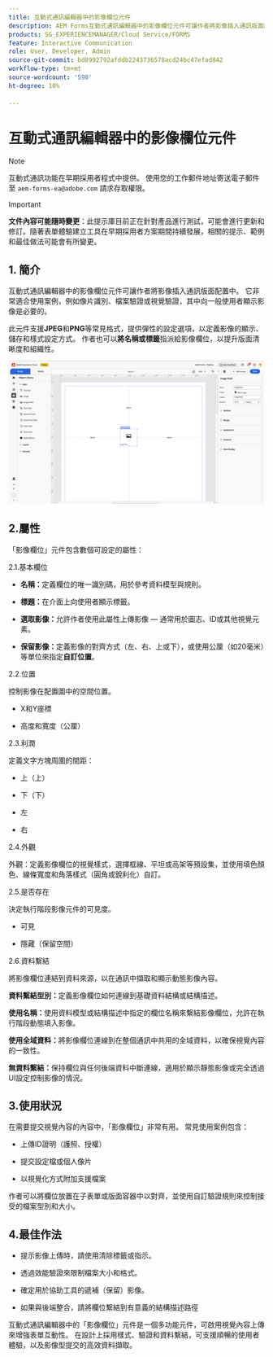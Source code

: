```yaml
---
title: 互動式通訊編輯器中的影像欄位元件
description: AEM Forms互動式通訊編輯器中的影像欄位元件可讓作者將影像插入通訊版面配置中。
products: SG_EXPERIENCEMANAGER/Cloud Service/FORMS
feature: Interactive Communication
role: User, Developer, Admin
source-git-commit: bd8992792afddb2243736578acd24bc47efad842
workflow-type: tm+mt
source-wordcount: '598'
ht-degree: 10%

---
```



# 互動式通訊編輯器中的影像欄位元件

>[!NOTE]
>
> 互動式通訊功能在早期採用者程式中提供。 使用您的工作郵件地址寄送電子郵件至 `aem-forms-ea@adobe.com` 請求存取權限。

>[!IMPORTANT]
>
> **文件內容可能隨時變更**：此提示庫目前正在針對產品進行測試，可能會進行更新和修訂。隨著表單體驗建立工具在早期採用者方案期間持續發展，相關的提示、範例和最佳做法可能會有所變更。

## &#x200B;1. 簡介

互動式通訊編輯器中的影像欄位元件可讓作者將影像插入通訊版面配置中。 它非常適合使用案例，例如像片識別、檔案驗證或視覺驗證，其中向一般使用者顯示影像是必要的。

此元件支援&#x200B;**JPEG**&#x200B;和&#x200B;**PNG**&#x200B;等常見格式，提供彈性的設定選項，以定義影像的顯示、儲存和樣式設定方式。 作者也可以&#x200B;**將名稱或標籤**&#x200B;指派給影像欄位，以提升版面清晰度和組織性。

![尋找IC檔案](/help/forms/interactive-communication/assets/imagefield.png)

## 2.屬性

「影像欄位」元件包含數個可設定的屬性：

2.1.基本欄位

- **名稱：**&#x200B;定義欄位的唯一識別碼，用於參考資料模型與規則。

- **標題：**&#x200B;在介面上向使用者顯示標籤。

- **選取影像：**&#x200B;允許作者使用此屬性上傳影像 — 通常用於圖志、ID或其他視覺元素。

- **保留影像：**&#x200B;定義影像的對齊方式（左、右、上或下），或使用公厘（如20毫米）等單位來指定&#x200B;**自訂位置**。

2.2.位置

控制影像在配置圖中的空間位置。

- X和Y座標

- 高度和寬度（公厘）

2.3.利潤

定義文字方塊周圍的間距：

- 上（上）

- 下（下）

- 左

- 右

2.4.外觀

外觀：定義影像欄位的視覺樣式，選擇框線、平坦或高架等預設集，並使用填色顏色、線條寬度和角落樣式（圓角或銳利化）自訂。

2.5.是否存在

決定執行階段影像元件的可見度。

- 可見

- 隱藏（保留空間）

2.6.資料繫結

將影像欄位連結到資料來源，以在通訊中擷取和顯示動態影像內容。

**資料繫結型別：**&#x200B;定義影像欄位如何連線到基礎資料結構或結構描述。

**使用名稱：**&#x200B;使用資料模型或結構描述中指定的欄位名稱來繫結影像欄位，允許在執行階段動態填入影像。

**使用全域資料：**&#x200B;將影像欄位連線到在整個通訊中共用的全域資料，以確保視覺內容的一致性。

**無資料繫結：**&#x200B;保持欄位與任何後端資料中斷連線，適用於顯示靜態影像或完全透過UI設定控制影像的情況。

## 3.使用狀況

在需要提交視覺內容的內容中，「影像欄位」非常有用。 常見使用案例包含：

- 上傳ID證明（護照、授權）

- 提交設定檔或個人像片

- 以視覺化方式附加支援檔案

作者可以將欄位放置在子表單或版面容器中以對齊，並使用自訂驗證規則來控制接受的檔案型別和大小。

## 4.最佳作法

- 提示影像上傳時，請使用清除標籤或指示。

- 透過效能驗證來限制檔案大小和格式。

- 確定用於協助工具的遞補（保留）影像。

- 如果與後端整合，請將欄位繫結到有意義的結構描述路徑

互動式通訊編輯器中的「影像欄位」元件是一個多功能元件，可啟用視覺內容上傳來增強表單互動性。 在設計上採用樣式、驗證和資料繫結，可支援順暢的使用者體驗，以及影像型提交的高效資料擷取。




